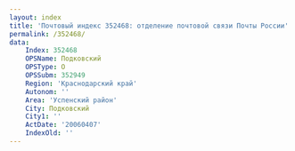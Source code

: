 ```yaml
---
layout: index
title: 'Почтовый индекс 352468: отделение почтовой связи Почты России'
permalink: /352468/
data:
    Index: 352468
    OPSName: Подковский
    OPSType: О
    OPSSubm: 352949
    Region: 'Краснодарский край'
    Autonom: ''
    Area: 'Успенский район'
    City: Подковский
    City1: ''
    ActDate: '20060407'
    IndexOld: ''
---
```


